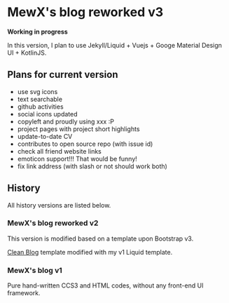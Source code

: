 # MewX's blog reworked v3

**Working in progress**

In this version, I plan to use Jekyll/Liquid + Vuejs + Googe Material Design UI + KotlinJS.

## Plans for current version

- use svg icons
- text searchable
- github activities
- social icons updated
- copyleft and proudly using xxx :P
- project pages with project short highlights
- update-to-date CV
- contributes to open source repo (with issue id)
- check all friend website links
- emoticon support!!! That would be funny!
- fix link address (with slash or not should work both)

## History
All history versions are listed below.

### MewX's blog reworked v2
This version is modified based on a template upon Bootstrap v3.

[Clean Blog](http://startbootstrap.com/template-overviews/clean-blog/) template modified with my v1 Liquid template.

### MewX's blog v1
Pure hand-written CCS3 and HTML codes, without any front-end UI framework.

